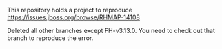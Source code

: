 This repository holds a project to reproduce https://issues.jboss.org/browse/RHMAP-14108

Deleted all other branches except FH-v3.13.0. You need to check out that branch to reproduce the error.